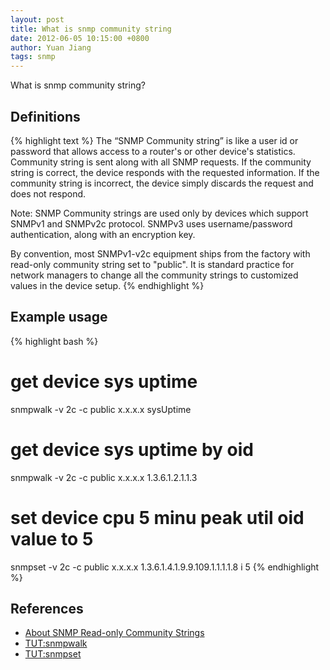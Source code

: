 ```yaml
---
layout: post
title: What is snmp community string
date: 2012-06-05 10:15:00 +0800
author: Yuan Jiang
tags: snmp
---
```


What is snmp community string?

## Definitions
{% highlight text %}
The “SNMP Community string” is like a user id or password that allows access
to a router's or other device's statistics. Community string is sent along with
all SNMP requests. If the community string is correct, the device responds with
the requested information. If the community string is incorrect, the device
simply discards the request and does not respond.

Note: SNMP Community strings are used only by devices which support SNMPv1 and
SNMPv2c protocol. SNMPv3 uses username/password authentication, along with an
encryption key.

By convention, most SNMPv1-v2c equipment ships from the factory with read-only
community string set to "public". It is standard practice for network managers
to change all the community strings to customized values in the device setup.
{% endhighlight %}

## Example usage
{% highlight bash %}
# get device sys uptime
snmpwalk -v 2c -c public x.x.x.x sysUptime

# get device sys uptime by oid
snmpwalk -v 2c -c public x.x.x.x 1.3.6.1.2.1.1.3

# set device cpu 5 minu peak util oid value to 5
snmpset -v 2c -c public x.x.x.x 1.3.6.1.4.1.9.9.109.1.1.1.1.8 i 5
{% endhighlight %}

## References
- [About SNMP Read-only Community Strings](http://www.helpsystems.com/intermapper/snmp-community-strings)
- [TUT:snmpwalk](http://net-snmp.sourceforge.net/wiki/index.php/TUT:snmpwalk)
- [TUT:snmpset](http://net-snmp.sourceforge.net/wiki/index.php/TUT:snmpset)
